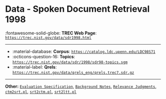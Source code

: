 # Data - Spoken Document Retrieval 1998 

:fontawesome-solid-globe: **TREC Web Page**: [`https://trec.nist.gov/data/sdr1998.html`](https://trec.nist.gov/data/sdr1998.html)

---

- :material-database: **Corpus**: [`https://catalog.ldc.upenn.edu/LDC98S71`](https://catalog.ldc.upenn.edu/LDC98S71)
- :octicons-question-16: **Topics**: [`https://trec.nist.gov/data/sdr/1998/sdr98-topics.sgm`](https://trec.nist.gov/data/sdr/1998/sdr98-topics.sgm)
- :material-label: **Qrels**: [`https://trec.nist.gov/data/qrels_eng/qrels.trec7.sdr.gz`](https://trec.nist.gov/data/qrels_eng/qrels.trec7.sdr.gz)


---

**Other:** [`Evaluation Specification`](https://trec.nist.gov/data/sdr/1998/sdr98_spec.txt), [`Background Notes`](https://trec.nist.gov/data/sdr/1998/sdr98_spec.txt), [`Relevance Judgments`](https://trec.nist.gov/data/sdr/1998/sdr98-qrels.txt), [`ctm2srt.pl`](https://trec.nist.gov/data/sdr/1998/ctm2srt.pl), [`srt2ctm.pl`](https://trec.nist.gov/data/sdr/1998/srt2ctm.pl), [`srt2ltt.pl`](https://trec.nist.gov/data/sdr/1998/srt2ltt.pl)
